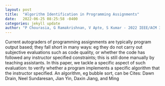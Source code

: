 ```yaml
---
layout: post
title:  "Algorithm Identification in Programming Assignments"
date:   2022-06-25 08:25:58 -0400
categories: jekyll update
author: "P Chourasia, G Ramakrishnan, V Apte, S Kumar - 2022 IEEE/ACM 30th International , 2022"
---
```

Current autograders of programming assignments are typically program output based; they fall short in many ways: eg they do not carry out subjective evaluations such as code quality, or whether the code has followed any instructor specified constraints; this is still done manually by teaching assistants. In this paper, we tackle a specific aspect of such evaluation: to verify whether a program implements a specific algorithm that the instructor specified. An algorithm, eg bubble sort, can be  Cites: Dawn Drain, Neel Sundaresan, Jian Yin, Daxin Jiang, and Ming